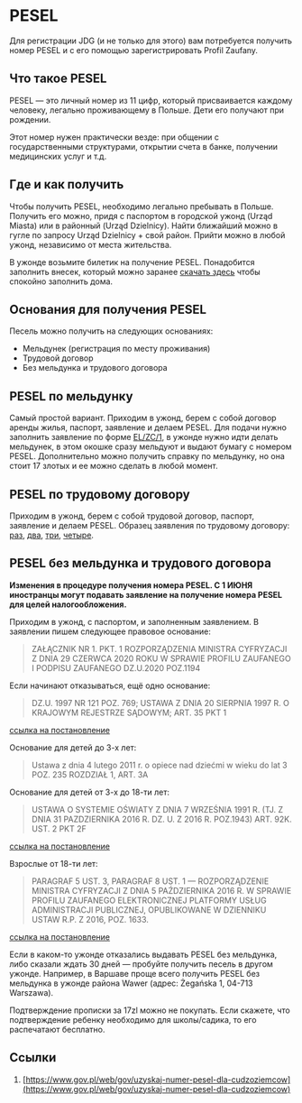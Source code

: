# PESEL

Для регистрации JDG (и не только для этого) вам потребуется получить номер PESEL и с его помощью зарегистрировать Profil Zaufany.

## Что такое PESEL

PESEL — это личный номер из 11 цифр, который присваивается каждому человеку, легально проживающему в Польше. Дети его получают при рождении.

Этот номер нужен практически везде: при общении с государственными структурами, открытии счета в банке, получении медицинских услуг и т.д.

## Где и как получить

Чтобы получить PESEL, необходимо легально пребывать в Польше. Получить его можно, придя с паспортом в городской ужонд (Urząd Miasta) или в районный (Urząd Dzielnicy). Найти ближайший можно в гугле по запросу Urząd Dzielnicy + свой район. Прийти можно в любой ужонд, независимо от места жительства.

В ужонде возьмите билетик на получение PESEL. Понадобится заполнить внесек, который можно заранее [скачать здесь](https://www.gov.pl/attachment/5681d5cb-3ce9-4ca0-a325-1db67a7f3c24) чтобы спокойно заполнить дома.

## Основания для получения PESEL

Песель можно получить на следующих основаниях:

- Мельдунек (регистрация по месту проживания)
- Трудовой договор
- Без мельдунка и трудового договора

## PESEL по мельдунку

Самый простой вариант. Приходим в ужонд, берем с собой договор аренды жилья, паспорт, заявление и делаем PESEL. Для подачи нужно заполнить заявление по форме [EL/ZC/1](https://uni.wroc.pl/wp-content/uploads/2021/02/Zgloszenie-pobytu-czasowego-MELDUNEK.pdf), в ужонде нужно идти делать мельдунек, в этом окошке сразу мельдуют и выдают бумагу c номером PESEL. Дополнительно можно получить справку по мельдунку, но она стоит 17 злотых и ее можно сделать в любой момент.

## PESEL по трудовому договору

Приходим в ужонд, берем с собой трудовой договор, паспорт, заявление и делаем PESEL. Образец заявления по трудовому договору:
[раз](https://69148b48-a-62cb3a1a-s-sites.googlegroups.com/site/ruum210/pesel/pesel-po-umove-o-prace/1.png?attachauth=ANoY7coUCiJhfOVEmulG0HRWepsrklVZ8V0dRPn8EWgPMFhCbWRUlDhT5MnhKtJCMgTMy94_avAxxxkb7dkUGd3J8J3GrWov_PvZqGPIaz98fBr3xkkbz9otU9Mpt7FotFj4RyPl2oMxcwXD5YCDLCQsRywibaOVSuUgV9xDj6wlynbG3HOwVS1H7-7lgnEX88fGAERGLw22QFHROziNOlUajl-HN1uGHTHMUgavdy3r4nhH-_LvOvM%3D&attredirects=0),
[два](https://69148b48-a-62cb3a1a-s-sites.googlegroups.com/site/ruum210/pesel/pesel-po-umove-o-prace/2.png?attachauth=ANoY7cpTazc53PJLkisnqkv98T1bremUkfAMnw8Svkjafr4jWnEWmVC7coIjWOcLilxzB1eBlFS4aR2fEIK_5-GdRNBAgVmJSeFYZx26Vb-d-u_jKmkZfl4-HzbqfJKxNeOth4ANsMV8_ZrACFu6OZ7XnqPelDXqNV2Wp5cdtvGxcXr0J_EsVgJa4Mb0xCSOJM8fD_M_4Zp4e7gFYst0huLat0lVNNOazbPibR82ohLt4V7bmNtlZfg%3D&attredirects=0),
[три](https://69148b48-a-62cb3a1a-s-sites.googlegroups.com/site/ruum210/pesel/pesel-po-umove-o-prace/3.png?attachauth=ANoY7cr1P_lwnuy4MVqu_229zDZ8F-gC3wpHTEsnLriQ6XqrL2b6QdtVrPqorT4e74CZWHMf5OezD-TQBzFpom76uzqNfSaElfUgL9oTcZnTrQySyP0LwoioiRvFYWD9asYfqwbLP-y3EXcqZf6XWJLBzBsSmkzFnaPoVN9eODOfX7SQQqLHIq6c-fyK-cCYAlQuGyn3D-PpaVTAU7iZR5Oe-RFcm2Ze44LAe_1mUN5khcuOY5jmJcs%3D&attredirects=0),
[четыре](https://69148b48-a-62cb3a1a-s-sites.googlegroups.com/site/ruum210/pesel/pesel-po-umove-o-prace/4.png?attachauth=ANoY7cpfImZEnPiFv9h3QTQVoGP72LKZJv9kGSA70P1wnCDtXuggcZGbwaeczqBYVDYKV9fCX9nLT1of7NWI9eFVIXPLPx1dbBFtj9PjbdNxGLK5bVGvm_CFiKmHPfzcJUMGiqsHZkgRc66dmNrqhIec9_sB-N_PnbaVYUHvzhqJKKZwlIybvYcx6usrdw6atWM3dsRBgCnOn_nq1VB7zbZVauCTpfWuuDSYwvEsciK2JRhXJUdQceY%3D&attredirects=0).

## PESEL без мельдунка и трудового договора

**Изменения в процедуре получения номера PESEL. С 1 ИЮНЯ иностранцы могут подавать заявление на получение номера PESEL для целей налогообложения.**

Приходим в ужонд, с паспортом, и заполненным заявлением.
В заявлении пишем следующее правовое основание:

> ZAŁĄCZNIK NR 1. PKT. 1 ROZPORZĄDZENIA MINISTRA CYFRYZACJI Z DNIA 29
> CZERWCA 2020 ROKU W SPRAWIE PROFILU ZAUFANEGO I PODPISU ZAUFANEGO
> DZ.U.2020 POZ.1194

Если начинают отказываться, ещё одно основание:

> DZ.U. 1997 NR 121 POZ. 769; USTAWA Z DNIA 20 SIERPNIA 1997 R. O KRAJOWYM
> REJESTRZE SĄDOWYM; ART. 35 PKT 1

[ссылка на постановление](https://isap.sejm.gov.pl/isap.nsf/DocDetails.xsp?id=WDU19971210769)

Основание для детей до 3-х лет:

> Ustawa z dnia 4 lutego 2011 r. o opiece nad dziećmi w wieku do lat 3
> POZ. 235 ROZDZIAŁ 1, ART. 3A

Основание для детей от 3-х до 18-ти лет:

> USTAWA O SYSTEMIE OŚWIATY Z DNIA 7 WRZEŚNIA 1991 R.
> (TJ. Z DNIA 31 PAZDZIERNIKA 2016 R. DZ. U. Z 2016 R. POZ.1943)
> ART. 92K. UST. 2 PKT 2F

[ссылка на постановление](https://www.prawo.vulcan.edu.pl/przegdok.asp?qdatprz=akt&qplikid=1)

Взрослые от 18-ти лет:

> PARAGRAF 5 UST. 3, PARAGRAF 8 UST. 1 — ROZPORZĄDZENIE MINISTRA CYFRYZACJI
> Z DNIA 5 PAŹDZIERNIKA 2016 R. W SPRAWIE PROFILU ZAUFANEGO ELEKTRONICZNEJ
> PLATFORMY USŁUG ADMINISTRACJI PUBLICZNEJ, OPUBLIKOWANE W DZIENNIKU USTAW
> R.P. Z 2016, POZ. 1633.

[ссылка на постановление](http://isap.sejm.gov.pl/isap.nsf/DocDetails.xsp?id=WDU20160001633)

Если в каком-то ужонде отказались выдавать PESEL без мельдунка, либо
сказали ждать 30 дней — пробуйте получить песель в другом ужонде.
Например, в Варшаве проще всего получить PESEL без мельдунка в ужонде
района Wawer (адрес: Żegańska 1, 04-713 Warszawa).

Подтверждение прописки за 17zl можно не покупать. Если скажете, что подтверждение ребенку необходимо для школы/садика, то его распечатают бесплатно.

## Ссылки

1. [https://www.gov.pl/web/gov/uzyskaj-numer-pesel-dla-cudzoziemcow](https://www.gov.pl/web/gov/uzyskaj-numer-pesel-dla-cudzoziemcow)